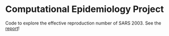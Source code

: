 # Computational Epidemiology Project
Code to explore the effective reproduction number of SARS 2003. See the [report](https://github.com/lieselty/computational_epidemiology_project/blob/main/Report_OrianeKopp.pdf)!
